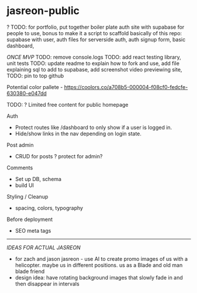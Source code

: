 # jasreon-public

? TODO: for portfolio, put together boiler plate auth site with supabase for people to use, bonus to make it a script to scaffold basically of this repo: supabase with user, auth files for serverside auth, auth signup form, basic dashboard,

_ONCE MVP_
TODO: remove console.logs
TODO: add react testing library, unit tests
TODO: update readme to explain how to fork and use, add file explaining sql to add to supabase, add screenshot video previewing site,
TODO: pin to top github

Potential color pallete - https://coolors.co/a708b5-000004-f08cf0-fedcfe-630380-e047dd

TODO: ? Limited free content for public homepage

Auth

- Protect routes like /dashboard to only show if a user is logged in.
- Hide/show links in the nav depending on login state.

Post admin

- CRUD for posts ? protect for admin?

Comments

- Set up DB, schema
- build UI

Styling / Cleanup

- spacing, colors, typography

Before deployment

- SEO meta tags

---

_IDEAS FOR ACTUAL JASREON_

- for zach and jason jasreon - use AI to create promo images of us with a helicopter. maybe us in different positions. us as a Blade and old man blade friend
- design idea: have rotating background images that slowly fade in and then disappear in intervals
